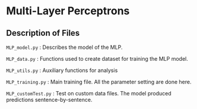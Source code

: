 # Multi-Layer Perceptrons

## Description of Files

`MLP_model.py` : Describes the model of the MLP.

`MLP_data.py`  : Functions used to create dataset for training the MLP model. 

`MLP_utils.py` : Auxiliary functions for analysis 



`MLP_training.py`   : Main training file. All the parameter setting are done here. 

`MLP_customTest.py` : Test on custom data files. The model produced predictions sentence-by-sentence. 